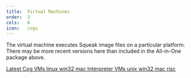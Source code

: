 ```yaml
---
title:  Virtual Machines
order:  3
cols:   6
icon:   cogs
---
```

The virtual machine executes Squeak image files on a particular platform. There may be more recent versions here than included in the All-in-One package above.

<div class="list-group list-group-sm">
  <a href="http://www.mirandabanda.org/files/Cog/VM/" target="_blank" class="list-group-item">
    <i class="fa fa-external-link"></i>
    Latest Cog VMs
    <span class="label label-primary">linux</span>
    <span class="label label-primary">win32</span>
    <span class="label label-primary">mac</span>
  </a>
  <a href="http://www.squeakvm.org/" target="_blank" class="list-group-item">
    <i class="fa fa-external-link"></i>
    Interpreter VMs
    <span class="label label-primary">unix</span>
    <span class="label label-primary">win32</span>
    <span class="label label-primary">mac</span>
    <span class="label label-primary">risc</span>
  </a>
</div>
